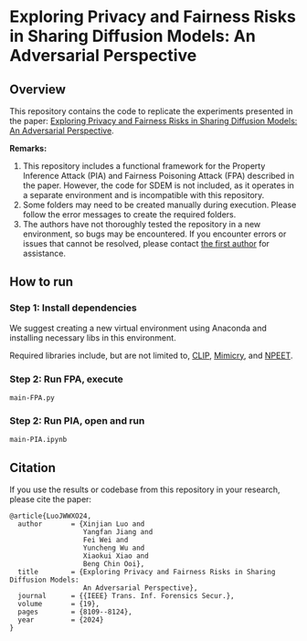 # Exploring Privacy and Fairness Risks in Sharing Diffusion Models: An Adversarial Perspective

## Overview
This repository contains the code to replicate the experiments presented in the paper: [Exploring Privacy and Fairness Risks in Sharing Diffusion Models: An Adversarial Perspective](https://arxiv.org/abs/2402.18607). 

**Remarks:** 
1. This repository includes a functional framework for the Property Inference Attack (PIA) and Fairness Poisoning Attack (FPA) described in the paper. However, the code for SDEM is not included, as it operates in a separate environment and is incompatible with this repository.
1. Some folders may need to be created manually during execution. Please follow the error messages to create the required folders.
1. The authors have not thoroughly tested the repository in a new environment, so bugs may be encountered. If you encounter errors or issues that cannot be resolved, please contact [the first author](https://xinjianluo.github.io/) for assistance.


## How to run
### Step 1: Install dependencies
We suggest creating a new virtual environment using Anaconda and installing necessary libs in this environment.

Required libraries include, but are not limited to, [CLIP](https://github.com/openai/CLIP), [Mimicry](https://github.com/kwotsin/mimicry/tree/master), and [NPEET](https://github.com/gregversteeg/NPEET).


### Step 2: Run FPA, execute 
    main-FPA.py

### Step 2: Run PIA, open and run
    main-PIA.ipynb

    

## Citation
If you use the results or codebase from this repository in your research, please cite the paper:
```
@article{LuoJWWXO24,
  author       = {Xinjian Luo and
                  Yangfan Jiang and
                  Fei Wei and
                  Yuncheng Wu and
                  Xiaokui Xiao and
                  Beng Chin Ooi},
  title        = {Exploring Privacy and Fairness Risks in Sharing Diffusion Models:
                  An Adversarial Perspective},
  journal      = {{IEEE} Trans. Inf. Forensics Secur.},
  volume       = {19},
  pages        = {8109--8124},
  year         = {2024}
}
```